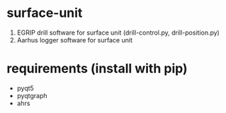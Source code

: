 # surface-unit

1. EGRIP drill software for surface unit (drill-control.py, drill-position.py)
2. Aarhus logger software for surface unit

# requirements (install with pip)
- pyqt5
- pyqtgraph
- ahrs
